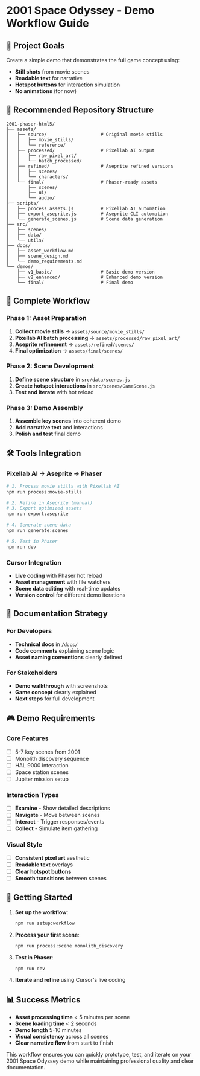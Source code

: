 # 2001 Space Odyssey - Demo Workflow Guide

## 🎯 Project Goals
Create a simple demo that demonstrates the full game concept using:
- **Still shots** from movie scenes
- **Readable text** for narrative
- **Hotspot buttons** for interaction simulation
- **No animations** (for now)

## 📁 Recommended Repository Structure

```
2001-phaser-html5/
├── assets/
│   ├── source/                    # Original movie stills
│   │   ├── movie_stills/
│   │   └── reference/
│   ├── processed/                 # Pixellab AI output
│   │   ├── raw_pixel_art/
│   │   └── batch_processed/
│   ├── refined/                   # Aseprite refined versions
│   │   ├── scenes/
│   │   └── characters/
│   └── final/                     # Phaser-ready assets
│       ├── scenes/
│       ├── ui/
│       └── audio/
├── scripts/
│   ├── process_assets.js          # Pixellab AI automation
│   ├── export_aseprite.js         # Aseprite CLI automation
│   └── generate_scenes.js         # Scene data generation
├── src/
│   ├── scenes/
│   ├── data/
│   └── utils/
├── docs/
│   ├── asset_workflow.md
│   ├── scene_design.md
│   └── demo_requirements.md
└── demos/
    ├── v1_basic/                  # Basic demo version
    ├── v2_enhanced/               # Enhanced demo version
    └── final/                     # Final demo
```

## 🔄 Complete Workflow

### **Phase 1: Asset Preparation**
1. **Collect movie stills** → `assets/source/movie_stills/`
2. **Pixellab AI batch processing** → `assets/processed/raw_pixel_art/`
3. **Aseprite refinement** → `assets/refined/scenes/`
4. **Final optimization** → `assets/final/scenes/`

### **Phase 2: Scene Development**
1. **Define scene structure** in `src/data/scenes.js`
2. **Create hotspot interactions** in `src/scenes/GameScene.js`
3. **Test and iterate** with hot reload

### **Phase 3: Demo Assembly**
1. **Assemble key scenes** into coherent demo
2. **Add narrative text** and interactions
3. **Polish and test** final demo

## 🛠️ Tools Integration

### **Pixellab AI → Aseprite → Phaser**
```bash
# 1. Process movie stills with Pixellab AI
npm run process:movie-stills

# 2. Refine in Aseprite (manual)
# 3. Export optimized assets
npm run export:aseprite

# 4. Generate scene data
npm run generate:scenes

# 5. Test in Phaser
npm run dev
```

### **Cursor Integration**
- **Live coding** with Phaser hot reload
- **Asset management** with file watchers
- **Scene data editing** with real-time updates
- **Version control** for different demo iterations

## 📝 Documentation Strategy

### **For Developers**
- **Technical docs** in `/docs/`
- **Code comments** explaining scene logic
- **Asset naming conventions** clearly defined

### **For Stakeholders**
- **Demo walkthrough** with screenshots
- **Game concept** clearly explained
- **Next steps** for full development

## 🎮 Demo Requirements

### **Core Features**
- [ ] 5-7 key scenes from 2001
- [ ] Monolith discovery sequence
- [ ] HAL 9000 interaction
- [ ] Space station scenes
- [ ] Jupiter mission setup

### **Interaction Types**
- [ ] **Examine** - Show detailed descriptions
- [ ] **Navigate** - Move between scenes
- [ ] **Interact** - Trigger responses/events
- [ ] **Collect** - Simulate item gathering

### **Visual Style**
- [ ] **Consistent pixel art** aesthetic
- [ ] **Readable text** overlays
- [ ] **Clear hotspot buttons**
- [ ] **Smooth transitions** between scenes

## 🚀 Getting Started

1. **Set up the workflow**:
   ```bash
   npm run setup:workflow
   ```

2. **Process your first scene**:
   ```bash
   npm run process:scene monolith_discovery
   ```

3. **Test in Phaser**:
   ```bash
   npm run dev
   ```

4. **Iterate and refine** using Cursor's live coding

## 📊 Success Metrics

- **Asset processing time** < 5 minutes per scene
- **Scene loading time** < 2 seconds
- **Demo length** 5-10 minutes
- **Visual consistency** across all scenes
- **Clear narrative flow** from start to finish

This workflow ensures you can quickly prototype, test, and iterate on your 2001 Space Odyssey demo while maintaining professional quality and clear documentation.
